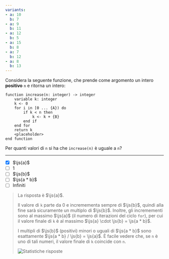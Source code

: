```yaml
---
variants:
- a: 10
  b: 7
- a: 9
  b: 11
- a: 12
  b: 5
- a: 15
  b: 8
- a: 7
  b: 12
- a: 8
  b: 13
---
```


Considera la seguente funzione, che prende come argomento un intero **positivo** `n` e ritorna un intero:

```srs id=main inline-code-context=increase.0
function increase(n: integer) -> integer
    variable k: integer
    k <- 0
    for i in [0 ... {A}) do
        if k < n then
            k <- k + {B}
        end if
    end for
    return k
    <placeholder>
end function
```

Per quanti valori di `n` si ha che `increase(n)` è uguale a `n`?

---

- [x] $\js{a}$
- [ ] $1$
- [ ] $\js{b}$
- [ ] $\js{a * b}$
- [ ] Infiniti

> La risposta è $\js{a}$.
> 
> Il valore di `k` parte da $0$ e incremementa sempre di $\js{b}$, quindi alla fine sarà sicuramente un multiplo di $\js{b}$.
> Inoltre, gli incremementi sono al massimo $\js{a}$ (il numero di iterazioni del ciclo <code class="inline-code"><span class="srs-syntax keyword">for</span></code>), per cui il valore finale di `k` è al massimo $\js{a} \cdot \js{b} = \js{a * b}$.
> 
> I multipli di $\js{b}$ (positivi) minori o uguali di $\js{a * b}$ sono esattamente $\js{a * b} / \js{b} = \js{a}$.
> È facile vedere che, se `n` è uno di tali numeri, il valore finale di `k` coincide con `n`.
> 
> ![Statistiche risposte]({a},{b}.svg)
